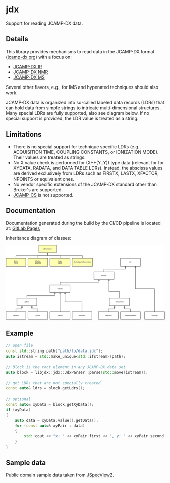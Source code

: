 # jdx

Support for reading JCAMP-DX data.

## Details

This library provides mechanisms to read data in the JCAMP-DX format ([jcamp-dx.org](http://www.jcamp-dx.org/)) with a focus on:
* [JCAMP-DX IR](http://www.jcamp-dx.org/protocols/dxir01.pdf)
* [JCAMP-DX NMR](http://www.jcamp-dx.org/protocols/dxnmr01.pdf)
* [JCAMP-DX MS](http://www.jcamp-dx.org/protocols/dxms01.pdf)

Several other flavors, e.g., for IMS and hypenated techniques should also work.

JCAMP-DX data is organized into so-called labeled data records (LDRs) that can hold data from simple strings to intricate multi-dimensional structures. Many special LDRs are fully supported, also see diagram below. If no special support is provided, the LDR value is treated as a string.

## Limitations

* There is no special support for technique specific LDRs (e.g., ACQUISITION TIME, COUPLING CONSTANTS, or IONIZATION MODE). Their values are treated as strings.
* No X value check is performed for (X++(Y..Y)) type data (relevant for for XYDATA, RADATA, and DATA TABLE LDRs). Instead, the abscissa values are derived exclusively from LDRs such as FIRSTX, LASTX, XFACTOR, NPOINTS or equivalent ones.
* No vendor specific extensions of the JCAMP-DX standard other than Bruker's are supported.
* [JCAMP-CS](http://www.jcamp-dx.org/protocols/dxcs01.pdf) is not supported.

## Documentation

Documentation generated during the build by the CI/CD pipeline is located at: [GitLab Pages](https://devrosch.gitlab.io/libsf/doc)

Inheritance diagram of classes:

![Inheritance diagram](DataHierarchy.svg "Inheritance diagram")

## Example

```cpp
// open file
const std::string path{"path/to/data.jdx"};
auto istream = std::make_unique<std::ifstream>(path);

// Block is the root element in any JCAMP-DX data set
auto block = libjdx::jdx::JdxParser::parse(std::move(istream));

// get LDRs that are not specially treated
const auto& ldrs = block.getLdrs();

// optional
const auto& xyData = block.getXyData();
if (xyData)
{
    auto data = xyData.value().getData();
    for (const auto& xyPair : data)
    {
        std::cout << "x: " << xyPair.first << ", y: " << xyPair.second << "\n";
    }
}

```

## Sample data

Public domain sample data taken from [JSpecView2](http://wwwchem.uwimona.edu.jm/spectra/JSpecView2/sample/).
